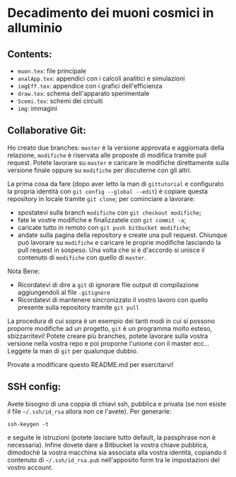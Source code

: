 Decadimento dei muoni cosmici in alluminio
=========================================

Contents:
--------

* `muon.tex`:    file principale
* `analApp.tex`: appendici con i calcoli analitici e simulazioni
* `imgEff.tex`:  appendice con i grafici dell'efficienza
* `draw.tex`:    schema dell'apparato sperimentale
* `Scemi.tex`:   schemi dei circuiti
* `img`:         immagini

Collaborative Git:
-----------------

Ho creato due branches: `master` è la versione approvata e aggiornata della relazione, `modifiche` è riservata alle
proposte di modifica tramite pull request. Potete lavorare su `master` e caricare le modifiche direttamente sulla
versione finale oppure su `modifiche` per discuterne con gli altri.

La prima cosa da fare (dopo aver letto la man di `gittutorial` e configurato la propria identità con `git config --global --edit`) 
è copiare questa repository in locale tramite `git clone`; per cominciare a lavorare:

* spostatevi sulla branch `modifiche` con `git checkout modifiche`;
* fate le vostre modifiche e finalizzatele con `git commit -a`;
* caricate tutto in remoto con `git push bitbucket modifiche`;
* andate sulla pagina della repository e create una pull request. Chiunque può lavorare su `modifiche` e caricare le
  proprie modifiche lasciando la pull request in sospeso. Una volta che si è d'accordo si unisce il contenuto di
  `modifiche` con quello di `master`.

Nota Bene:

* Ricordatevi di dire a `git` di ignorare file output di compilazione aggiungendoli al file `.gitignore`
* Ricordatevi di mantenere sincronizzato il vostro lavoro con quello presente sulla repository tramite `git pull`

La procedura di cui sopra è un esempio dei tanti modi in cui si possono proporre modifiche ad un progetto, `git` è un
programma molto esteso, sbizzarritevi! Potete creare più branches, potete lavorare sulla vostra versione nella vostra
repo e poi proporne l'unione con il master ecc... Leggete la man di `git` per qualunque dubbio. 

Provate a modificare questo README.md per esercitarvi!

SSH config:
----------

Avete bisogno di una coppia di chiavi ssh, pubblica e privata (se non esiste il file `~/.ssh/id_rsa` allora non ce 
l'avete). Per generarle:

    ssh-keygen -t

e seguite le istruzioni (potete lasciare tutto default, la passphrase non è necessaria). Infine dovete dare a Bitbucket
la vostra chiave pubblica, dimodochè la vostra macchina sia associata alla vostra identità, copiando il contenuto di
`~/.ssh/id_rsa.pub` nell'apposito form tra le impostazioni del vostro account.